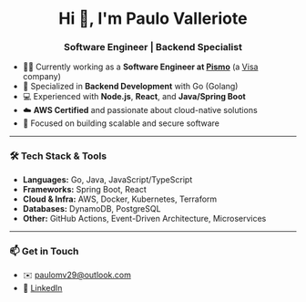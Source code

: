 <h1 align="center">Hi 👋, I'm Paulo Valleriote</h1>
<h3 align="center">Software Engineer | Backend Specialist</h3>

- 🧑‍💻 Currently working as a **Software Engineer at [Pismo](https://pismo.io)** (a [Visa](https://visa.com) company)  
- 🧭 Specialized in **Backend Development** with Go (Golang) 
- 💻 Experienced with **Node.js**, **React**, and **Java/Spring Boot**  
- ☁️ **AWS Certified** and passionate about cloud-native solutions  
- 🚀 Focused on building scalable and secure software

---

### 🛠️ Tech Stack & Tools
- **Languages:** Go, Java, JavaScript/TypeScript  
- **Frameworks:** Spring Boot, React
- **Cloud & Infra:** AWS, Docker, Kubernetes, Terraform  
- **Databases:** DynamoDB, PostgreSQL  
- **Other:** GitHub Actions, Event-Driven Architecture, Microservices

---

### 📫 Get in Touch
- ✉️ [paulomv29@outlook.com](mailto:paulomv29@outlook.com)  
- 💼 [LinkedIn](https://www.linkedin.com/in/paulovalleriote)  
